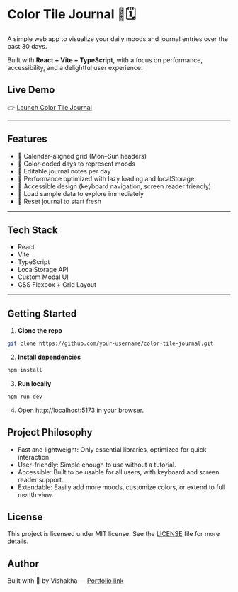 # Color Tile Journal 🎨🗓️

A simple web app to visualize your daily moods and journal entries over the past 30 days.

Built with **React + Vite + TypeScript**, with a focus on performance, accessibility, and a delightful user experience.

## Live Demo

👉 [Launch Color Tile Journal](https://color-tile-journal.vercel.app/)

---

## Features

- 📅 Calendar-aligned grid (Mon–Sun headers)
- 🎨 Color-coded days to represent moods
- 📝 Editable journal notes per day
- 🚀 Performance optimized with lazy loading and localStorage
- 🧠 Accessible design (keyboard navigation, screen reader friendly)
- 🎉 Load sample data to explore immediately
- 🔄 Reset journal to start fresh

---

## Tech Stack

- React
- Vite
- TypeScript
- LocalStorage API
- Custom Modal UI
- CSS Flexbox + Grid Layout

---

## Getting Started

1. **Clone the repo**
```bash
git clone https://github.com/your-username/color-tile-journal.git
```
2. **Install dependencies**
```bash
npm install
```
3. **Run locally**
```bash
npm run dev
```
4. Open http://localhost:5173 in your browser.

## Project Philosophy
- Fast and lightweight: Only essential libraries, optimized for quick interaction.
- User-friendly: Simple enough to use without a tutorial.
- Accessible: Built to be usable for all users, with keyboard and screen reader support.
- Extendable: Easily add more moods, customize colors, or extend to full month view.

## License
This project is licensed under MIT license.
See the [LICENSE](./LICENSE) file for more details.

## Author
Built with 💛 by Vishakha — [Portfolio link](https://bit.ly/vishakhaportfolio)
